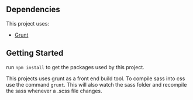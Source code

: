 ## Dependencies
This project uses:
* [Grunt](http://gruntjs.com/)


## Getting Started
run `npm install` to get the packages used by this project.

This projects uses grunt as a front end build tool. To compile sass into css use the command `grunt`. This will also watch the sass folder and recompile the sass whenever a .scss file changes. 